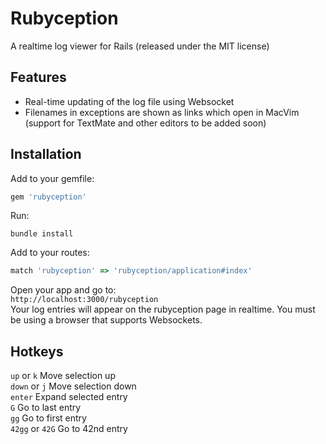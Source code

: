 # Rubyception

A realtime log viewer for Rails (released under the MIT license)

## Features

* Real-time updating of the log file using Websocket
* Filenames in exceptions are shown as links which open in MacVim (support for TextMate and other editors to be added soon)

## Installation

Add to your gemfile:
```ruby
gem 'rubyception'
```
Run:
```
bundle install
```
Add to your routes:
```ruby
match 'rubyception' => 'rubyception/application#index'
```
Open your app and go to:<br>
`http://localhost:3000/rubyception`<br>
Your log entries will appear on the rubyception page in realtime. You
must be using a browser that supports Websockets.

## Hotkeys
`up` or `k` Move selection up<br>
`down` or `j` Move selection down<br>
`enter` Expand selected entry<br>
`G` Go to last entry<br>
`gg` Go to first entry<br>
`42gg` or `42G` Go to 42nd entry<br>